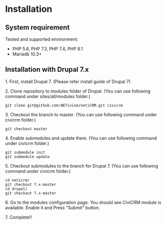 # Installation

## System requirement

Tested and supported environment:
- PHP 5.6, PHP 7.3, PHP 7.4, PHP 8.1
- Mariadb 10.3+

## Installation with Drupal 7.x

1\. First, install Drupal 7.
(Please refer install guide of Drupal 7)

2\. Clone repository to modules folder of Drupal.
(You can use following command under sites/all/modules folder.)
```
git clone git@github.com:NETivism/netiCRM.git civicrm
```
3\. Checkout the branch to master.
(You can use following command under civicrm folder.)
```
git checkout master
```
4\. Enable submodules and update them.
(You can use following command under civicrm folder.)
```
git submodule init
git submodule update
```
5\. Checkout submodules to the branch for Drupal 7.
(You can use following command under civicrm folder.)
```
cd neticrm/
git checkout 7.x-master
cd drupal/
git checkout 7.x-master
```
6\. Go to the modules configuration page. You should see CiviCRM module is available. Enable it and Press "Submit" button.

7\. Complete!!

